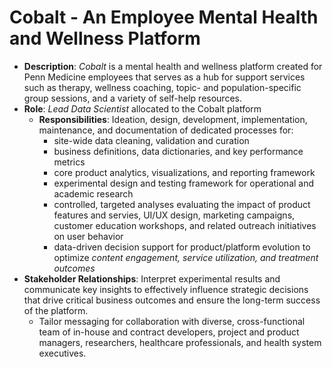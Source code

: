 # Cobalt - An Employee Mental Health and Wellness Platform
* **Description**: *Cobalt* is a mental health and wellness platform created for Penn Medicine employees that serves as a hub for support services such as therapy, wellness coaching, topic- and population-specific group sessions, and a variety of self-help resources.
* **Role**: *Lead Data Scientist* allocated to the Cobalt platform
  * **Responsibilities**: Ideation, design, development, implementation, maintenance, and documentation of dedicated processes for:
    * site-wide data cleaning, validation and curation
    * business definitions, data dictionaries, and key performance metrics
    * core product analytics, visualizations, and reporting framework
    * experimental design and testing framework for operational and academic research
    * controlled, targeted analyses evaluating the impact of product features and servies, UI/UX design, marketing campaigns, customer education workshops, and related outreach initiatives on user behavior
    * data-driven decision support for product/platform evolution to optimize *content engagement, service utilization, and treatment outcomes*
* **Stakeholder Relationships**: Interpret experimental results and communicate key insights to effectively influence strategic decisions that drive critical business outcomes and ensure the long-term success of the platform.
  * Tailor messaging for collaboration with diverse, cross-functional team of in-house and contract developers, project and product managers, researchers, healthcare professionals, and health system executives.
